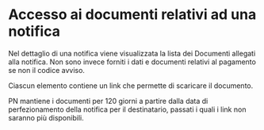 # Accesso ai documenti relativi ad una notifica

Nel dettaglio di una notifica viene visualizzata la lista dei Documenti allegati alla notifica. Non sono invece forniti i dati e documenti relativi al pagamento se non il codice avviso.

Ciascun elemento contiene un link che permette di scaricare il documento.

PN mantiene i documenti per 120 giorni a partire dalla data di perfezionamento della notifica per il destinatario, passati i quali i link non saranno più disponibili.
